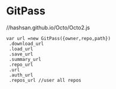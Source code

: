 # GitPass

//hashsan.github.io/Octo/Octo2.js

```
var url =new GitPass({owner,repo,path})
 .download_url
 .load_url
 .save_url
 .summary_url
 .repo_url
 .url
 .auth_url
 .repos_url //user all repos
```
